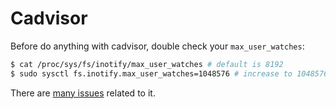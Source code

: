# Cadvisor

Before do anything with cadvisor, double check your `max_user_watches`:

```bash
$ cat /proc/sys/fs/inotify/max_user_watches # default is 8192
$ sudo sysctl fs.inotify.max_user_watches=1048576 # increase to 1048576
```

There are [many issues](https://github.com/google/cadvisor/search?q=max_user_watches&type=Issues) related to it.
